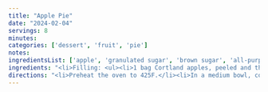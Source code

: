 ```yaml
---
title: "Apple Pie"
date: "2024-02-04"
servings: 8
minutes: 
categories: ['dessert', 'fruit', 'pie']
notes: 
ingredientsList: ['apple', 'granulated sugar', 'brown sugar', 'all-purpose flour', 'cinnamon', 'cloves', 'allspice', 'lemon juice', 'butter', 'pie crust', 'eggs']
ingredients: "<li>Filling: <ul><li>1 bag Cortland apples, peeled and thinly sliced (13 small)</li><li>1/3 cup granulated sugar</li><li>1/3 cup packed light brown sugar</li><li>3 tbsp all-purpose flour</li><li>1 1/2 tsp ground cinnamon</li><li>1/4 tsp ground cloves</li><li>1/8 tsp ground allspice</li><li>3 tbsp lemon juice</li><li>2 tbsp unsalted butter, cubed</li></ul></li><li>Other: <ul><li>1 pie crust recipe (2 disks), chilled</li><li>1 egg</li></ul></li>"
directions: "<li>Preheat the oven to 425F.</li><li>In a medium bowl, combine the apples - lemon juice, stirring to coat. Set aside and let sit for 15 minutes, stirring occasionally, to let the juices release.</li><li>While the apples are marinating, roll out the pie crusts. Fit one into a 9-inch pie plate. Brush the bottom with egg wash, then fill with the apples, topping with the cubed butter. Top with the other pie crust and cut vents to let steam escape while cooking. Crimp the edges to prevent juices from escaping and to make it look nice!</li><li>Brush the crust with the remaining egg wash, then bake for 15 minutes. Reduce the heat to 350F, tent with aluminum foil, and bake until golden and the juices are bubbling, about 45 minutes more.</li><li>Let pie cool completely before slicing, about 2 hours.</li>"
---
```


